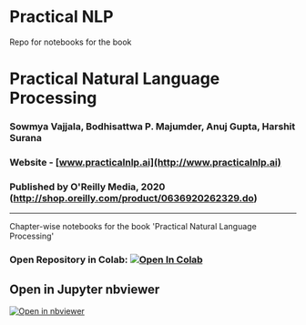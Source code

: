 # Practical NLP
Repo for notebooks for the book


# Practical Natural Language Processing
### Sowmya Vajjala, Bodhisattwa P. Majumder, Anuj Gupta, Harshit Surana
### Website - [www.practicalnlp.ai](http://www.practicalnlp.ai)
### Published by O'Reilly Media, 2020 (http://shop.oreilly.com/product/0636920262329.do)
-----------------------------------------------------------------------------------
Chapter-wise notebooks for the book 'Practical Natural Language Processing'

### Open Repository in Colab: [![Open In Colab](https://colab.research.google.com/assets/colab-badge.svg)](https://colab.research.google.com/github/anujgupta82/practical_nlp/blob/master/)

## Open in Jupyter nbviewer  
[![Open in nbviewer](https://upload.wikimedia.org/wikipedia/commons/thumb/3/38/Jupyter_logo.svg/250px-Jupyter_logo.svg.png)](https://nbviewer.jupyter.org/github/anujgupta82/practical_nlp/tree/master/)




